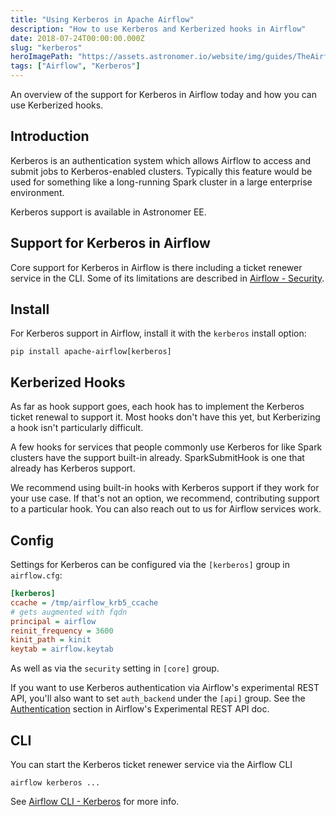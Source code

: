 ```yaml
---
title: "Using Kerberos in Apache Airflow"
description: "How to use Kerberos and Kerberized hooks in Airflow"
date: 2018-07-24T00:00:00.000Z
slug: "kerberos"
heroImagePath: "https://assets.astronomer.io/website/img/guides/TheAirflowUI_preview.png"
tags: ["Airflow", "Kerberos"]
---
```


An overview of the support for Kerberos in Airflow today and how you can use Kerberized hooks.

## Introduction

Kerberos is an authentication system which allows Airflow to access and submit jobs to Kerberos-enabled clusters.  Typically this feature would be used for something like a long-running Spark cluster in a large enterprise environment.

Kerberos support is available in Astronomer EE.

## Support for Kerberos in Airflow

Core support for Kerberos in Airflow is there including a ticket renewer service in the CLI.  Some of its limitations are described in [Airflow - Security](https://airflow.readthedocs.io/en/latest/security.html?highlight=kerberos#kerberos).

## Install

For Kerberos support in Airflow, install it with the `kerberos` install option:

```shell
pip install apache-airflow[kerberos]
```

## Kerberized Hooks

As far as hook support goes, each hook has to implement the Kerberos ticket renewal to support it.  Most hooks don't have this yet, but Kerberizing a hook isn't particularly difficult.

A few hooks for services that people commonly use Kerberos for like Spark clusters have the support built-in already.  SparkSubmitHook is one that already has Kerberos support.

We recommend using built-in hooks with Kerberos support if they work for your use case.  If that's not an option, we recommend, contributing support to a particular hook.  You can also reach out to us for Airflow services work.

## Config

Settings for Kerberos can be configured via the `[kerberos]` group in `airflow.cfg`:

```cfg
[kerberos]
ccache = /tmp/airflow_krb5_ccache
# gets augmented with fqdn
principal = airflow
reinit_frequency = 3600
kinit_path = kinit
keytab = airflow.keytab
```

As well as via the `security` setting in `[core]` group.

If you want to use Kerberos authentication via Airflow's experimental REST API, you'll also want to set `auth_backend` under the `[api]` group.  See the [Authentication](https://airflow.readthedocs.io/en/latest/api.html?highlight=kerberos#authentication) section in Airflow's Experimental REST API doc.

## CLI

You can start the Kerberos ticket renewer service via the Airflow CLI

```shell
airflow kerberos ...
```

See [Airflow CLI - Kerberos](https://airflow.readthedocs.io/en/latest/cli.html#kerberos) for more info.
